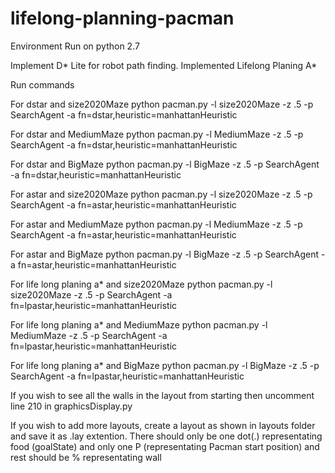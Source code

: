 # lifelong-planning-pacman

Environment
Run on python 2.7

Implement D* Lite for robot path finding.
Implemented Lifelong Planing A*

Run commands

For dstar and size2020Maze
python pacman.py -l size2020Maze -z .5 -p SearchAgent -a fn=dstar,heuristic=manhattanHeuristic

For dstar and MediumMaze
python pacman.py -l MediumMaze -z .5 -p SearchAgent -a fn=dstar,heuristic=manhattanHeuristic

For dstar and BigMaze
python pacman.py -l BigMaze -z .5 -p SearchAgent -a fn=dstar,heuristic=manhattanHeuristic


For astar and size2020Maze
python pacman.py -l size2020Maze -z .5 -p SearchAgent -a fn=astar,heuristic=manhattanHeuristic

For astar and MediumMaze
python pacman.py -l MediumMaze -z .5 -p SearchAgent -a fn=astar,heuristic=manhattanHeuristic

For astar and BigMaze
python pacman.py -l BigMaze -z .5 -p SearchAgent -a fn=astar,heuristic=manhattanHeuristic


For life long planing a* and size2020Maze
python pacman.py -l size2020Maze -z .5 -p SearchAgent -a fn=lpastar,heuristic=manhattanHeuristic

For life long planing a* and MediumMaze
python pacman.py -l MediumMaze -z .5 -p SearchAgent -a fn=lpastar,heuristic=manhattanHeuristic

For life long planing a* and BigMaze
python pacman.py -l BigMaze -z .5 -p SearchAgent -a fn=lpastar,heuristic=manhattanHeuristic

If you wish to see all the walls in the layout from starting then uncomment line 210 in graphicsDisplay.py

If you wish to add more layouts, create a layout as shown in layouts folder and save it as .lay extention. There should only be one dot(.) representating food (goalState) and only one P (representating Pacman start position) and rest should be % representating wall


